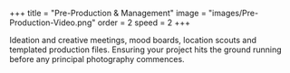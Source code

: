 +++
title = "Pre-Production & Management"
image = "images/Pre-Production-Video.png"
order = 2
speed = 2
+++

Ideation and creative meetings, mood boards, location scouts and templated production files. Ensuring your project hits the ground running before any principal photography commences. 
